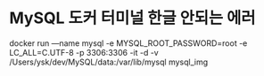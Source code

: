 

# MySQL 도커 터미널 한글 안되는 에러







docker run —name mysql -e MYSQL_ROOT_PASSWORD=root -e LC_ALL=C.UTF-8 -p 3306:3306 -it -d -v /Users/ysk/dev/MySQL/data:/var/lib/mysql mysql_img